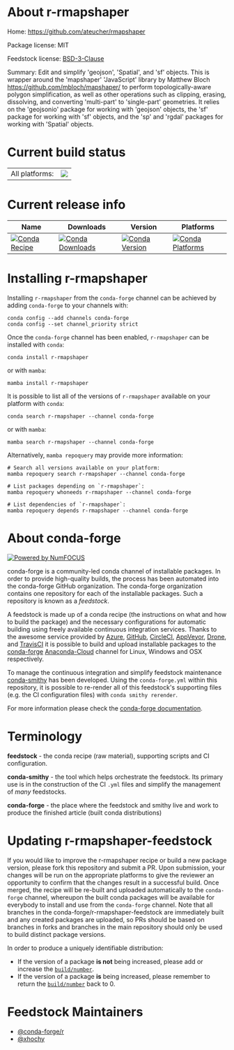 About r-rmapshaper
==================

Home: https://github.com/ateucher/rmapshaper

Package license: MIT

Feedstock license: [BSD-3-Clause](https://github.com/conda-forge/r-rmapshaper-feedstock/blob/main/LICENSE.txt)

Summary: Edit and simplify 'geojson', 'Spatial', and 'sf' objects. This is wrapper around the 'mapshaper' 'JavaScript' library by Matthew Bloch  <https://github.com/mbloch/mapshaper/> to perform topologically-aware polygon simplification, as well as other operations such as clipping, erasing, dissolving, and converting 'multi-part' to 'single-part' geometries. It relies on the 'geojsonio' package for working with 'geojson' objects, the 'sf'  package for working with 'sf' objects, and the 'sp' and 'rgdal' packages for  working with 'Spatial' objects.

Current build status
====================


<table><tr><td>All platforms:</td>
    <td>
      <a href="https://dev.azure.com/conda-forge/feedstock-builds/_build/latest?definitionId=7225&branchName=main">
        <img src="https://dev.azure.com/conda-forge/feedstock-builds/_apis/build/status/r-rmapshaper-feedstock?branchName=main">
      </a>
    </td>
  </tr>
</table>

Current release info
====================

| Name | Downloads | Version | Platforms |
| --- | --- | --- | --- |
| [![Conda Recipe](https://img.shields.io/badge/recipe-r--rmapshaper-green.svg)](https://anaconda.org/conda-forge/r-rmapshaper) | [![Conda Downloads](https://img.shields.io/conda/dn/conda-forge/r-rmapshaper.svg)](https://anaconda.org/conda-forge/r-rmapshaper) | [![Conda Version](https://img.shields.io/conda/vn/conda-forge/r-rmapshaper.svg)](https://anaconda.org/conda-forge/r-rmapshaper) | [![Conda Platforms](https://img.shields.io/conda/pn/conda-forge/r-rmapshaper.svg)](https://anaconda.org/conda-forge/r-rmapshaper) |

Installing r-rmapshaper
=======================

Installing `r-rmapshaper` from the `conda-forge` channel can be achieved by adding `conda-forge` to your channels with:

```
conda config --add channels conda-forge
conda config --set channel_priority strict
```

Once the `conda-forge` channel has been enabled, `r-rmapshaper` can be installed with `conda`:

```
conda install r-rmapshaper
```

or with `mamba`:

```
mamba install r-rmapshaper
```

It is possible to list all of the versions of `r-rmapshaper` available on your platform with `conda`:

```
conda search r-rmapshaper --channel conda-forge
```

or with `mamba`:

```
mamba search r-rmapshaper --channel conda-forge
```

Alternatively, `mamba repoquery` may provide more information:

```
# Search all versions available on your platform:
mamba repoquery search r-rmapshaper --channel conda-forge

# List packages depending on `r-rmapshaper`:
mamba repoquery whoneeds r-rmapshaper --channel conda-forge

# List dependencies of `r-rmapshaper`:
mamba repoquery depends r-rmapshaper --channel conda-forge
```


About conda-forge
=================

[![Powered by
NumFOCUS](https://img.shields.io/badge/powered%20by-NumFOCUS-orange.svg?style=flat&colorA=E1523D&colorB=007D8A)](https://numfocus.org)

conda-forge is a community-led conda channel of installable packages.
In order to provide high-quality builds, the process has been automated into the
conda-forge GitHub organization. The conda-forge organization contains one repository
for each of the installable packages. Such a repository is known as a *feedstock*.

A feedstock is made up of a conda recipe (the instructions on what and how to build
the package) and the necessary configurations for automatic building using freely
available continuous integration services. Thanks to the awesome service provided by
[Azure](https://azure.microsoft.com/en-us/services/devops/), [GitHub](https://github.com/),
[CircleCI](https://circleci.com/), [AppVeyor](https://www.appveyor.com/),
[Drone](https://cloud.drone.io/welcome), and [TravisCI](https://travis-ci.com/)
it is possible to build and upload installable packages to the
[conda-forge](https://anaconda.org/conda-forge) [Anaconda-Cloud](https://anaconda.org/)
channel for Linux, Windows and OSX respectively.

To manage the continuous integration and simplify feedstock maintenance
[conda-smithy](https://github.com/conda-forge/conda-smithy) has been developed.
Using the ``conda-forge.yml`` within this repository, it is possible to re-render all of
this feedstock's supporting files (e.g. the CI configuration files) with ``conda smithy rerender``.

For more information please check the [conda-forge documentation](https://conda-forge.org/docs/).

Terminology
===========

**feedstock** - the conda recipe (raw material), supporting scripts and CI configuration.

**conda-smithy** - the tool which helps orchestrate the feedstock.
                   Its primary use is in the construction of the CI ``.yml`` files
                   and simplify the management of *many* feedstocks.

**conda-forge** - the place where the feedstock and smithy live and work to
                  produce the finished article (built conda distributions)


Updating r-rmapshaper-feedstock
===============================

If you would like to improve the r-rmapshaper recipe or build a new
package version, please fork this repository and submit a PR. Upon submission,
your changes will be run on the appropriate platforms to give the reviewer an
opportunity to confirm that the changes result in a successful build. Once
merged, the recipe will be re-built and uploaded automatically to the
`conda-forge` channel, whereupon the built conda packages will be available for
everybody to install and use from the `conda-forge` channel.
Note that all branches in the conda-forge/r-rmapshaper-feedstock are
immediately built and any created packages are uploaded, so PRs should be based
on branches in forks and branches in the main repository should only be used to
build distinct package versions.

In order to produce a uniquely identifiable distribution:
 * If the version of a package **is not** being increased, please add or increase
   the [``build/number``](https://docs.conda.io/projects/conda-build/en/latest/resources/define-metadata.html#build-number-and-string).
 * If the version of a package **is** being increased, please remember to return
   the [``build/number``](https://docs.conda.io/projects/conda-build/en/latest/resources/define-metadata.html#build-number-and-string)
   back to 0.

Feedstock Maintainers
=====================

* [@conda-forge/r](https://github.com/conda-forge/r/)
* [@xhochy](https://github.com/xhochy/)


